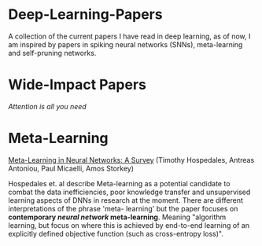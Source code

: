 # Deep-Learning-Papers
A collection of the current papers I have read in deep learning, as of now, I am inspired by papers in spiking neural networks 
(SNNs), meta-learning and self-pruning networks.

# Wide-Impact Papers
*Attention is all you need* 


# Meta-Learning
[Meta-Learning in Neural Networks: A Survey](https://arxiv.org/pdf/2004.05439) (Timothy Hospedales, Antreas Antoniou, Paul Micaelli, Amos Storkey)

Hospedales et. al describe Meta-learning as a potential candidate to combat the data inefficiencies, poor knowledge transfer 
and unsupervised learning aspects of DNNs in research at the moment. There are different interpretations of the phrase 'meta-
learning' but the paper focuses on **contemporary *neural network* meta-learning**. Meaning "algorithm learning, but focus 
on where this is achieved by end-to-end learning of an explicitly defined objective function (such as cross-entropy loss)".


